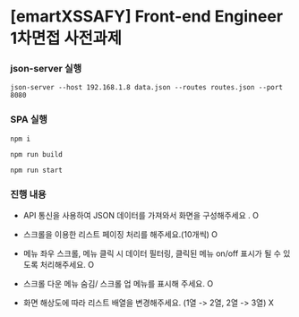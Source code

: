 # [emartXSSAFY] Front-end Engineer 1차면접 사전과제

### json-server 실행

`json-server --host 192.168.1.8 data.json --routes routes.json --port 8080`

### SPA 실행

`npm i`

`npm run build`

`npm run start`

### 진행 내용

* API 통신을 사용하여 JSON 데이터를 가져와서 화면을 구성해주세요 . O
* 스크롤을 이용한 리스트 페이징 처리를 해주세요.(10개씩) O
* 메뉴 좌우 스크롤, 메뉴 클릭 시 데이터 필터링, 클릭된 메뉴 on/off 표시가 될 수 있도록 처리해주세요. O

* 스크롤 다운 메뉴 숨김/ 스크롤 업 메뉴를 표시해 주세요. O
* 화면 해상도에 따라 리스트 배열을 변경해주세요. (1열 -> 2열, 2열 -> 3열) X